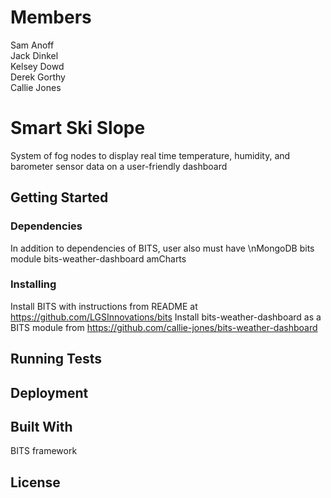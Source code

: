 # Members
Sam Anoff  
Jack Dinkel  
Kelsey Dowd  
Derek Gorthy  
Callie Jones

# Smart Ski Slope 

System of fog nodes to display real time temperature, humidity, and barometer sensor data on a user-friendly dashboard

## Getting Started



### Dependencies
In addition to dependencies of BITS, user also must have
\nMongoDB bits module
bits-weather-dashboard
amCharts

### Installing
Install BITS with instructions from README at https://github.com/LGSInnovations/bits
Install bits-weather-dashboard as a BITS module from https://github.com/callie-jones/bits-weather-dashboard


## Running Tests




## Deployment



## Built With
BITS framework


## License
